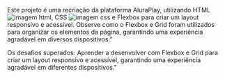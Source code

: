 Este projeto é uma recriação da plataforma AluraPlay, utilizando HTML <img src="[URL_da_Imagem](https://pt.wikipedia.org/wiki/HTML5#/media/Ficheiro:HTML5_logo_and_wordmark.svg)" alt="imagem html">, CSS <img src="[URL_da_Imagem](https://en.wikipedia.org/wiki/CSS#/media/File:CSS3_logo_and_wordmark.svg)" alt="imagem css"> e Flexbox para criar um layout responsivo e acessível. 
Observe como o Flexbox e Grid foram utilizados para organizar os elementos da página, garantindo uma experiência agradável em diversos dispositivos."

Os desafios superados: Aprender a desenvolver com Flexbox e Grid para criar um layout responsivo e acessível, garantindo uma experiência agradável em diferentes dispositivos."
